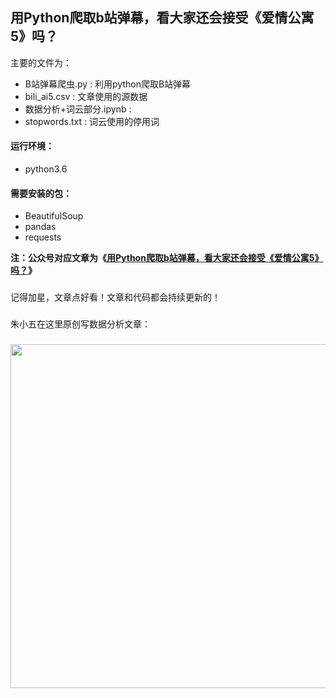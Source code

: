 ## 用Python爬取b站弹幕，看大家还会接受《爱情公寓5》吗？

主要的文件为：
- B站弹幕爬虫.py : 利用python爬取B站弹幕
- bili_ai5.csv : 文章使用的源数据
- 数据分析+词云部分.ipynb : 
- stopwords.txt : 词云使用的停用词

#### 运行环境：
- python3.6

#### 需要安装的包：
- BeautifulSoup
- pandas
- requests


**注：公众号对应文章为《[用Python爬取b站弹幕，看大家还会接受《爱情公寓5》吗？](https://mp.weixin.qq.com/s/cz0k2tqHgRfWu-FqFOPr8g)》**

### 
记得加星，文章点好看！文章和代码都会持续更新的！

### 
朱小五在这里原创写数据分析文章：

### 
<img src="https://github.com/zpw1995/aotodata/blob/master/picture/wanshuju2.jpg" width="550" />